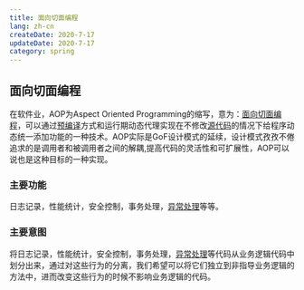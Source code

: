 ```yaml
---
title: 面向切面编程
lang: zh-cn
createDate: 2020-7-17
updateDate: 2020-7-17
category: spring
---
```


## 面向切面编程

在软件业，AOP为Aspect Oriented Programming的缩写，意为：[面向切面编程](https://baike.baidu.com/item/面向切面编程/6016335)，可以通过[预编译](https://baike.baidu.com/item/预编译)方式和运行期动态代理实现在不修改[源代码](https://baike.baidu.com/item/源代码)的情况下给程序动态统一添加功能的一种技术。AOP实际是GoF设计模式的延续，设计模式孜孜不倦追求的是调用者和被调用者之间的解耦,提高代码的灵活性和可扩展性，AOP可以说也是这种目标的一种实现。

### 主要功能

日志记录，性能统计，安全控制，事务处理，[异常处理](https://baike.baidu.com/item/异常处理)等等。

### 主要意图

将日志记录，性能统计，安全控制，事务处理，[异常处理](https://baike.baidu.com/item/异常处理)等代码从业务逻辑代码中划分出来，通过对这些行为的分离，我们希望可以将它们独立到非指导业务逻辑的方法中，进而改变这些行为的时候不影响业务逻辑的代码。
